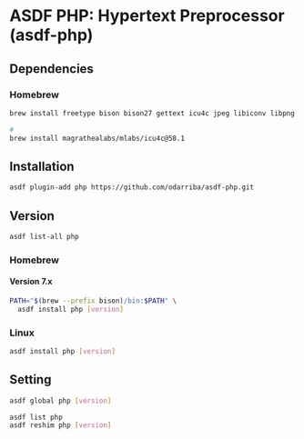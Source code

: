 # ASDF PHP: Hypertext Preprocessor (asdf-php)

## Dependencies

### Homebrew

```sh
brew install freetype bison bison27 gettext icu4c jpeg libiconv libpng openssl readline

#
brew install magrathealabs/mlabs/icu4c@58.1
```

## Installation

```sh
asdf plugin-add php https://github.com/odarriba/asdf-php.git
```

## Version

```sh
asdf list-all php
```

### Homebrew

#### Version 7.x

```sh
PATH="$(brew --prefix bison)/bin:$PATH" \
  asdf install php [version]
```

### Linux

```sh
asdf install php [version]
```

## Setting

```sh
asdf global php [version]
```

```sh
asdf list php
asdf reshim php [version]
```
